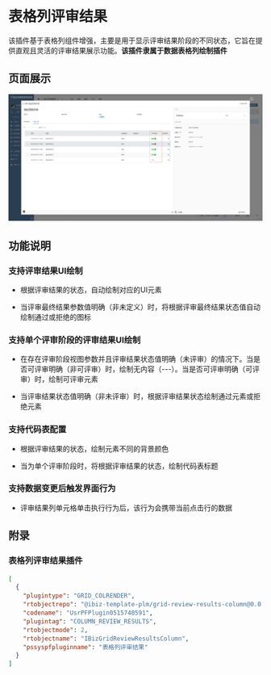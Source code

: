 # 表格列评审结果

该插件基于表格列组件增强，主要是用于显示评审结果阶段的不同状态，它旨在提供直观且灵活的评审结果展示功能。**该插件隶属于数据表格列绘制插件**


## 页面展示

![img](./public/assets/images/scene.png)


## 功能说明

### 支持评审结果UI绘制

- 根据评审结果的状态，自动绘制对应的UI元素

- 当评审最终结果参数值明确（非未定义）时，将根据评审最终结果状态值自动绘制通过或拒绝的图标

### 支持单个评审阶段的评审结果UI绘制

- 在存在评审阶段视图参数并且评审结果状态值明确（未评审）的情况下。当是否可评审明确（非可评审）时，绘制无内容（---）。当是否可评审明确（可评审）时，绘制可评审元素

- 当评审结果状态值明确（非未评审）时，根据评审结果状态绘制通过元素或拒绝元素

### 支持代码表配置

- 根据评审结果的状态，绘制元素不同的背景颜色

- 当为单个评审阶段时，将根据评审结果的状态，绘制代码表标题

### 支持数据变更后触发界面行为

- 评审结果列单元格单击执行行为后，该行为会携带当前点击行的数据


## 附录

### 表格列评审结果插件

```json
[
  {
    "plugintype": "GRID_COLRENDER",
    "rtobjectrepo": "@ibiz-template-plm/grid-review-results-column@0.0.3-dev.150",
    "codename": "UsrPFPlugin0515740591",
    "plugintag": "COLUMN_REVIEW_RESULTS",
    "rtobjectmode": 2,
    "rtobjectname": "IBizGridReviewResultsColumn",
    "pssyspfpluginname": "表格列评审结果"
  }
]

```
